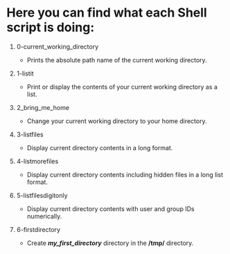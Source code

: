 # Here you can find what each Shell script is doing:

1. 0-current_working_directory
   - Prints the absolute path name of the current working directory.

2. 1-listit
   - Print or display the contents of your current working directory as a list.

3. 2_bring_me_home
   - Change your current working directory to your home directory.

4. 3-listfiles
   - Display current directory contents in a long format.

5. 4-listmorefiles
   - Display current directory contents including hidden files in a long list format.

6. 5-listfilesdigitonly
   - Display current directory contents with user and group IDs numerically.

7. 6-firstdirectory
   - Create ***my_first_directory*** directory in the **/tmp/** directory.
